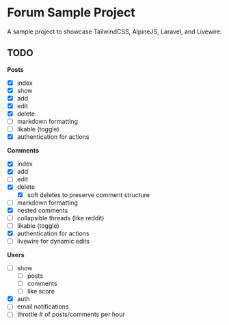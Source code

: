 # Forum Sample Project

A sample project to showcase TailwindCSS, AlpineJS, Laravel, and Livewire.

## TODO

**Posts**
- [x] index
- [x] show
- [x] add
- [x] edit
- [x] delete
- [ ] markdown formatting
- [ ] likable (toggle)
- [x] authentication for actions

**Comments**
- [x] index
- [x] add
- [ ] edit
- [x] delete
    - [x] soft deletes to preserve comment structure
- [ ] markdown formatting
- [x] nested comments
- [ ] collapsible threads (like reddit)
- [ ] likable (toggle)
- [x] authentication for actions
- [ ] livewire for dynamic edits

**Users**
- [ ] show
    - [ ] posts
    - [ ] comments
    - [ ] like score
- [x] auth
- [ ] email notifications
- [ ] throttle # of posts/comments per hour
